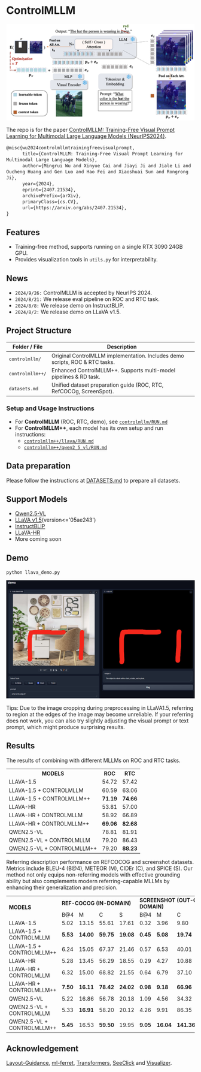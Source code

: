# ControlMLLM

<div align="center">
    <img src="assets/method.png" alt="method" width="550"/>
</div>

The repo is for the paper [ControlMLLM: Training-Free Visual Prompt Learning for Multimodal Large Language Models (NeurIPS2024)](https://arxiv.org/abs/2407.21534).

```
@misc{wu2024controlmllmtrainingfreevisualprompt,
      title={ControlMLLM: Training-Free Visual Prompt Learning for Multimodal Large Language Models}, 
      author={Mingrui Wu and Xinyue Cai and Jiayi Ji and Jiale Li and Oucheng Huang and Gen Luo and Hao Fei and Xiaoshuai Sun and Rongrong Ji},
      year={2024},
      eprint={2407.21534},
      archivePrefix={arXiv},
      primaryClass={cs.CV},
      url={https://arxiv.org/abs/2407.21534}, 
}
```
## Features
 - Training-free method, supports running on a single RTX 3090 24GB GPU.
 - Provides visualization tools in ```utils.py``` for interpretability.

## News
 - ```2024/9/26:``` ControlMLLM is accepted by NeurIPS 2024.
 - ```2024/8/21:``` We release eval pipeline on ROC and RTC task. 
 - ```2024/8/8:``` We release demo on InstructBLIP.
 - ```2024/8/2:``` We release demo on LLaVA v1.5.

## Project Structure

| Folder / File         | Description                                                                 |
|-----------------------|-----------------------------------------------------------------------------|
| `controlmllm/`         | Original ControlMLLM implementation. Includes demo scripts, ROC & RTC tasks. |
| `controlmllm++/`       | Enhanced ControlMLLM++. Supports multi-model pipelines & RD task.            |
| `datasets.md`          | Unified dataset preparation guide (ROC, RTC, RefCOCOg, ScreenSpot).         |

### Setup and Usage Instructions

- For **ControlMLLM** (ROC, RTC, demo), see [`controlmllm/RUN.md`](controlmllm/RUN.md)
- For **ControlMLLM++**, each model has its own setup and run instructions:
  - [`controlmllm++/llava/RUN.md`](controlmllm++/llava/RUN.md)
  - [`controlmllm++/qwen2_5_vl/RUN.md`](controlmllm++/qwen2_5_vl/RUN.md)

## Data preparation
Please follow the instructions at [DATASETS.md](DATASETS.md) to prepare all datasets.


## Support Models

 - [Qwen2.5-VL](https://huggingface.co/Qwen/Qwen2.5-VL-7B-Instruct)
 - [LLaVA v1.5](https://huggingface.co/llava-hf/llava-1.5-7b-hf)(version<='05ae243')
 - [InstructBLIP](https://huggingface.co/Salesforce/instructblip-vicuna-7b)
 - [LLaVA-HR](https://github.com/luogen1996/LLaVA-HR)
 - More coming soon
   
## Demo
```
python llava_demo.py
```
![demo](assets/demo.png)

Tips: Due to the image cropping during preprocessing in LLaVA1.5, referring to region at the edges of the image may become unreliable. If your referring does not work, you can also try slightly adjusting the visual prompt or text prompt, which might produce surprising results.

## Results
The results of combining with different MLLMs on ROC and RTC tasks.

<table>
  <tr>
    <th>MODELS</th>
    <th>ROC</th>
    <th>RTC</th>
  </tr>
  <tr>
    <td>LLAVA-1.5</td>
    <td>54.72</td>
    <td>57.42</td>
  </tr>
  <tr>
    <td>LLAVA-1.5 + CONTROLMLLM</td>
    <td>60.59</td>
    <td>63.06</td>
  </tr>
  <tr>
    <td>LLAVA-1.5 + CONTROLMLLM++</td>
    <td><strong>71.19</strong></td>
    <td><strong>74.66</strong></td>
  </tr>
  <tr>
    <td>LLAVA-HR</td>
    <td>53.81</td>
    <td>57.00</td>
  </tr>
  <tr>
    <td>LLAVA-HR + CONTROLMLLM</td>
    <td>58.92</td>
    <td>66.89</td>
  </tr>
  <tr>
    <td>LLAVA-HR + CONTROLMLLM++</td>
    <td><strong>69.06</strong></td>
    <td><strong>82.68</strong></td>
  </tr>
  <tr>
    <td>QWEN2.5-VL</td>
    <td>78.81</td>
    <td>81.91</td>
  </tr>
  <tr>
    <td>QWEN2.5-VL + CONTROLMLLM</td>
    <td>79.20</td>
    <td>86.43</td>
  </tr>
  <tr>
    <td>QWEN2.5-VL + CONTROLMLLM++</td>
    <td>79.20</td>
    <td><strong>88.23</strong></td>
  </tr>
</table>
Referring description performance on REFCOCOG and screenshot datasets. Metrics include BLEU-4 (B@4), METEOR (M), CIDEr (C), and SPICE (S). Our method not only equips non-referring models with effective grounding ability but also complements modern referring-capable MLLMs by enhancing their generalization and precision.

<table>
  <tr>
    <td rowspan="2"><strong>MODELS</strong></td>
    <td colspan="4"><strong>REF-COCOG (IN-DOMAIN)</strong></td>
    <td colspan="4"><strong>SCREENSHOT (OUT-OF-DOMAIN)</strong></td>
  </tr>
  <tr>
    <td>B@4</td>
    <td>M</td>
    <td>C</td>
    <td>S</td>
    <td>B@4</td>
    <td>M</td>
    <td>C</td>
    <td>S</td>
  </tr>
  <tr>
    <td>LLAVA-1.5</td>
    <td>5.02</td>
    <td>13.15</td>
    <td>55.61</td>
    <td>17.61</td>
    <td>0.32</td>
    <td>3.96</td>
    <td>9.80</td>
    <td>3.58</td>
  </tr>
  <tr>
    <td>LLAVA-1.5 + CONTROLMLLM</td>
    <td><strong>5.53</strong></td>
    <td><strong>14.00</strong></td>
    <td><strong>59.75</strong></td>
    <td><strong>19.08</strong></td>
    <td><strong>0.45</strong></td>
    <td><strong>5.08</strong></td>
    <td><strong>19.74</strong></td>
    <td><strong>5.81</strong></td>
  </tr>
  <tr>
    <td>LLAVA-1.5 + CONTROLMLLM++</td>
    <td>6.24</td>
    <td>15.05</td>
    <td>67.37</td>
    <td>21.46</td>
    <td>0.57</td>
    <td>6.53</td>
    <td>40.01</td>
    <td>9.14</td>
  </tr>
  <tr>
    <td>LLAVA-HR</td>
    <td>5.28</td>
    <td>13.45</td>
    <td>56.29</td>
    <td>18.55</td>
    <td>0.29</td>
    <td>4.27</td>
    <td>10.88</td>
    <td>4.59</td>
  </tr>
  <tr>
    <td>LLAVA-HR + CONTROLMLLM</td>
    <td>6.32</td>
    <td>15.00</td>
    <td>68.82</td>
    <td>21.55</td>
    <td>0.64</td>
    <td>6.79</td>
    <td>37.10</td>
    <td>8.54</td>
  </tr>
  <tr>
    <td>LLAVA-HR + CONTROLMLLM++</td>
    <td><strong>7.50</strong></td>
    <td><strong>16.11</strong></td>
    <td><strong>78.42</strong></td>
    <td><strong>24.02</strong></td>
    <td><strong>0.98</strong></td>
    <td><strong>9.18</strong></td>
    <td><strong>66.96</strong></td>
    <td><strong>13.83</strong></td>
  </tr>
  <tr>
    <td>QWEN2.5-VL</td>
    <td>5.22</td>
    <td>16.86</td>
    <td>56.78</td>
    <td>20.18</td>
    <td>1.09</td>
    <td>4.56</td>
    <td>34.32</td>
    <td>7.15</td>
  </tr>
  <tr>
    <td>QWEN2.5-VL + CONTROLMLLM</td>
    <td>5.33</td>
    <td><strong>16.91</strong></td>
    <td>58.20</td>
    <td>20.12</td>
    <td>4.26</td>
    <td>9.91</td>
    <td>86.35</td>
    <td>15.27</td>
  </tr>
  <tr>
    <td>QWEN2.5-VL + CONTROLMLLM++</td>
    <td><strong>5.45</strong></td>
    <td>16.53</td>
    <td><strong>59.50</strong></td>
    <td>19.95</td>
    <td><strong>9.05</strong></td>
    <td><strong>16.04</strong></td>
    <td><strong>141.36</strong></td>
    <td><strong>25.08</strong></td>
  </tr>
</table>

## Acknowledgement

[Layout-Guidance](https://github.com/silent-chen/layout-guidance), [ml-ferret](https://github.com/apple/ml-ferret), [Transformers](https://github.com/huggingface/transformers), [SeeClick](https://github.com/njucckevin/SeeClick) and [Visualizer](https://github.com/luo3300612/Visualizer).
